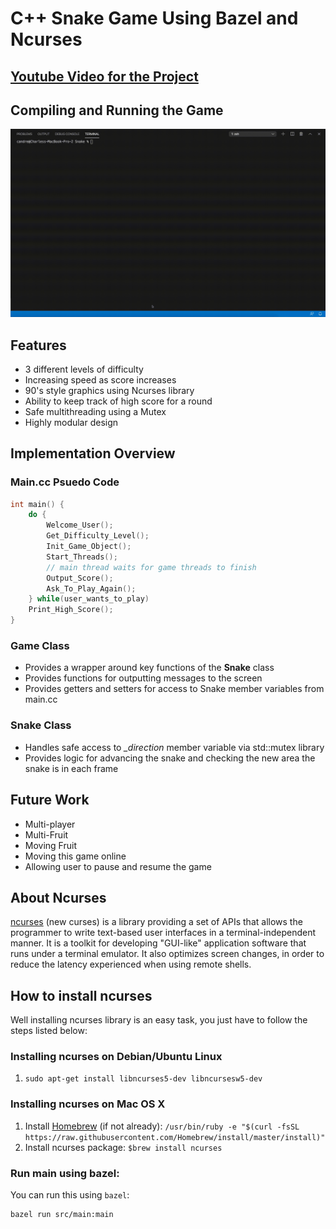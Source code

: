 # C++ Snake Game Using Bazel and Ncurses

## [Youtube Video for the Project](https://youtu.be/q1sGrCArmp4)

## Compiling and Running the Game
![](intro.gif)

## Features
- 3 different levels of difficulty
- Increasing speed as score increases
- 90's style graphics using Ncurses library
- Ability to keep track of high score for a round
- Safe multithreading using a Mutex
- Highly modular design

## Implementation Overview
### Main.cc Psuedo Code
```C++
int main() {
    do {
        Welcome_User();
        Get_Difficulty_Level();
        Init_Game_Object();
        Start_Threads(); 
        // main thread waits for game threads to finish
        Output_Score(); 
        Ask_To_Play_Again(); 
    } while(user_wants_to_play)
    Print_High_Score(); 
}
```

### Game Class
* Provides a wrapper around key functions of the **Snake** class
* Provides functions for outputting messages to the screen
* Provides getters and setters for access to Snake member variables from main.cc

### Snake Class
* Handles safe access to *_direction* member variable via std::mutex library
* Provides logic for advancing the snake and checking the new area the snake is in each frame

## Future Work
- Multi-player
- Multi-Fruit
- Moving Fruit
- Moving this game online
- Allowing user to pause and resume the game

## About Ncurses
[ncurses](https://www.gnu.org/software/ncurses/) (new curses) is a  library providing a set of APIs that allows the programmer to write text-based user interfaces in a terminal-independent manner. It is a toolkit for developing "GUI-like" application software that runs under a terminal emulator. It also optimizes screen changes, in order to reduce the latency experienced when using remote shells.

## How to install ncurses
Well installing ncurses library is an easy task, you just have to follow the steps listed below:

### Installing ncurses on Debian/Ubuntu Linux
1. `sudo apt-get install libncurses5-dev libncursesw5-dev`

### Installing ncurses on Mac OS X
1. Install [Homebrew](http://brew.sh/) (if not already):
`/usr/bin/ruby -e "$(curl -fsSL https://raw.githubusercontent.com/Homebrew/install/master/install)"`
2. Install ncurses package: `$brew install ncurses`

### Run main using bazel:
You can run this using `bazel`:

```bash
bazel run src/main:main
```
